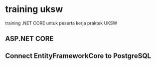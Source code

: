 # training uksw
training .NET CORE untuk peserta kerja praktek UKSW

## ASP.NET CORE  
## Connect EntityFrameworkCore to PostgreSQL

